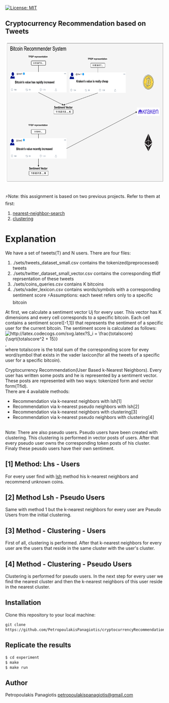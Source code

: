 [![License: MIT](https://img.shields.io/badge/License-MIT-yellow.svg)](https://opensource.org/licenses/MIT)
## Cryptocurrency Recommendation based on Tweets
<p align="center">
<img src="recommender.png" width="720px" height="450px"> <br /> <br />
</p>

:zap:Note: this assignment is based on two previous projects. Refer to them at first: 
1. [nearest-neighbor-search](https://github.com/PetropoulakisPanagiotis/nearest-neighbor-search)
2. [clustering](https://github.com/PetropoulakisPanagiotis/clustering)

# Explanation 
We have a set of tweets(T) and N users. There are four files:
1. ./sets/tweets_dataset_small.csv contains the tokenized(preprocessed) tweets
2. ./sets/twitter_dataset_small_vector.csv contains the corresponding tfidf reprsentation of these tweets
3. ./sets/coins_queries.csv contains K bitcoins
4. ./sets/vader_lexicon.csv contains words/symbols with a corresponding sentiment score
:zap:Assumptions: each tweet refers only to a specific bitcoin

At first, we calculate a sentiment vector Uj for every user. This vector has K dimensions and every cell corresponds to a specific bitcoin. Each cell contains a sentiment score([-1,1]) that represents the sentiment of a specific user for the current bitcoin. The sentiment score is calculated as follows: <br />
<img align="left" src="http://latex.codecogs.com/svg.latex?S_i&space;=&space;\frac{totalscore}{\sqrt{totalscore^2&space;&plus;&space;15}}&space;&space;" title="http://latex.codecogs.com/svg.latex?S_i = \frac{totalscore}{\sqrt{totalscore^2 + 15}} " />, <br />
where totalscore is the total sum of the corresponding score for evey word/symbol that exists in the vader laxicon(for all the tweets of a specific user for a specific bitcoin). 

Cryptocurrency Recommendation(User Based k-Nearest Neighbors). Every user has written some posts and he is represented by a sentiment vector. These posts are represented with two ways: tokenized form and vector form(Tfid). <br /> 
There are 4 available methods: <br />
* Recommendation via k-nearest neighbors with lsh[1]
* Recommendation via k-nearest pseudo neighbors with lsh[2]
* Recommendation via k-nearest neighbors with clustering[3]
* Recommendation via k-nearest pseudo neighbors with clustering[4]
<br />
Note: There are also pseudo users. Pseudo users have been created with clustering. This clustering is performed in vector posts of users. After that every pseudo user owns the corresponding token posts of his cluster. Finaly these peusdo users have their own sentiment.

## [1] Method: Lhs - Users
For every user find with [lsh](https://github.com/PetropoulakisPanagiotis/neighbors-problem) method his k-nearest neighbors and recommend unknown coins.

## [2] Method Lsh - Pseudo Users
Same with method 1 but the k-nearest neighbors for every user are Pseudo Users from the initial clustering.

## [3] Method - Clustering - Users
First of all, clustering is performed. After that k-nearest neighbors for every user are the users that reside in the same cluster with the user's cluster.

## [4] Method - Clustering - Pseudo Users
Clustering is performed for pseudo users. In the next step for every user we find the nearest cluster and then the k-nearest neighbors of this user reside in the nearest cluster. 

## Installation
Clone this repository to your local machine: 
```
git clone https://github.com/PetropoulakisPanagiotis/cryptocurrencyRecommendation.git
```

## Replicate the results 
```
$ cd experiment
$ make
$ make run
```

## Author
Petropoulakis Panagiotis petropoulakispanagiotis@gmail.com
